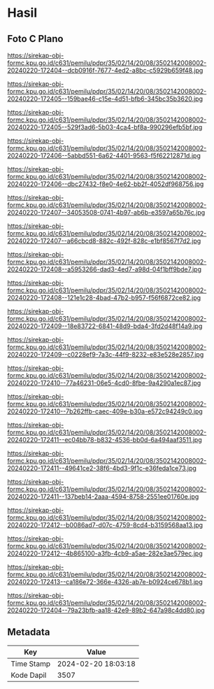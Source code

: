 # Hasil

## Foto C Plano

https://sirekap-obj-formc.kpu.go.id/c631/pemilu/pdpr/35/02/14/20/08/3502142008002-20240220-172404--dcb0916f-7677-4ed2-a8bc-c5929b659f48.jpg

https://sirekap-obj-formc.kpu.go.id/c631/pemilu/pdpr/35/02/14/20/08/3502142008002-20240220-172405--159bae46-c15e-4d51-bfb6-345bc35b3620.jpg

https://sirekap-obj-formc.kpu.go.id/c631/pemilu/pdpr/35/02/14/20/08/3502142008002-20240220-172405--529f3ad6-5b03-4ca4-bf8a-990296efb5bf.jpg

https://sirekap-obj-formc.kpu.go.id/c631/pemilu/pdpr/35/02/14/20/08/3502142008002-20240220-172406--5abbd551-6a62-4401-9563-f5f62212871d.jpg

https://sirekap-obj-formc.kpu.go.id/c631/pemilu/pdpr/35/02/14/20/08/3502142008002-20240220-172406--dbc27432-f8e0-4e62-bb2f-4052df968756.jpg

https://sirekap-obj-formc.kpu.go.id/c631/pemilu/pdpr/35/02/14/20/08/3502142008002-20240220-172407--34053508-0741-4b97-ab6b-e3597a65b76c.jpg

https://sirekap-obj-formc.kpu.go.id/c631/pemilu/pdpr/35/02/14/20/08/3502142008002-20240220-172407--a66cbcd8-882c-492f-828c-e1bf8567f7d2.jpg

https://sirekap-obj-formc.kpu.go.id/c631/pemilu/pdpr/35/02/14/20/08/3502142008002-20240220-172408--a5953266-dad3-4ed7-a98d-04f1bff9bde7.jpg

https://sirekap-obj-formc.kpu.go.id/c631/pemilu/pdpr/35/02/14/20/08/3502142008002-20240220-172408--121e1c28-4bad-47b2-b957-f56f6872ce82.jpg

https://sirekap-obj-formc.kpu.go.id/c631/pemilu/pdpr/35/02/14/20/08/3502142008002-20240220-172409--18e83722-6841-48d9-bda4-3fd2d48f14a9.jpg

https://sirekap-obj-formc.kpu.go.id/c631/pemilu/pdpr/35/02/14/20/08/3502142008002-20240220-172409--c0228ef9-7a3c-44f9-8232-e83e528e2857.jpg

https://sirekap-obj-formc.kpu.go.id/c631/pemilu/pdpr/35/02/14/20/08/3502142008002-20240220-172410--77a46231-06e5-4cd0-8fbe-9a4290a1ec87.jpg

https://sirekap-obj-formc.kpu.go.id/c631/pemilu/pdpr/35/02/14/20/08/3502142008002-20240220-172410--7b262ffb-caec-409e-b30a-e572c94249c0.jpg

https://sirekap-obj-formc.kpu.go.id/c631/pemilu/pdpr/35/02/14/20/08/3502142008002-20240220-172411--ec04bb78-b832-4536-bb0d-6a494aaf3511.jpg

https://sirekap-obj-formc.kpu.go.id/c631/pemilu/pdpr/35/02/14/20/08/3502142008002-20240220-172411--49641ce2-38f6-4bd3-9f1c-e36feda1ce73.jpg

https://sirekap-obj-formc.kpu.go.id/c631/pemilu/pdpr/35/02/14/20/08/3502142008002-20240220-172411--137beb14-2aaa-4594-8758-2551ee01760e.jpg

https://sirekap-obj-formc.kpu.go.id/c631/pemilu/pdpr/35/02/14/20/08/3502142008002-20240220-172412--b0086ad7-d07c-4759-8cd4-b3159568aa13.jpg

https://sirekap-obj-formc.kpu.go.id/c631/pemilu/pdpr/35/02/14/20/08/3502142008002-20240220-172412--4b865100-a3fb-4cb9-a5ae-282e3ae579ec.jpg

https://sirekap-obj-formc.kpu.go.id/c631/pemilu/pdpr/35/02/14/20/08/3502142008002-20240220-172413--ca186e72-366e-4326-ab7e-b0924ce678b1.jpg

https://sirekap-obj-formc.kpu.go.id/c631/pemilu/pdpr/35/02/14/20/08/3502142008002-20240220-172404--79a23bfb-aa18-42e9-89b2-647a98c4dd80.jpg


## Metadata

| Key        | Value               |
| ---------- | ------------------- |
| Time Stamp | 2024-02-20 18:03:18 |
| Kode Dapil | 3507                |



